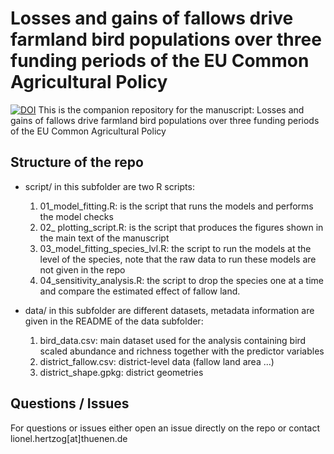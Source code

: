 # Losses and gains of fallows drive farmland bird populations over three funding periods of the EU Common Agricultural Policy
[![DOI](https://zenodo.org/badge/410768453.svg)](https://zenodo.org/badge/latestdoi/410768453)
This is the companion repository for the manuscript: Losses and gains of fallows drive farmland bird populations over three funding periods of the EU Common Agricultural Policy

## Structure of the repo

* script/ in this subfolder are two R scripts:
	1. 01_model_fitting.R: is the script that runs the models and performs the model checks
	2. 02_ plotting_script.R: is the script that produces the figures shown in the main text of the manuscript
	3. 03_model_fitting_species_lvl.R: the script to run the models at the level of the species, note that the raw data to run these models are not given in the repo
	4. 04_sensitivity_analysis.R: the script to drop the species one at a time and compare the estimated effect of fallow land. 

* data/ in this subfolder are different datasets, metadata information are given in the README of the data subfolder:
	1. bird_data.csv: main dataset used for the analysis containing bird scaled abundance and richness together with the predictor variables
	2. district_fallow.csv: district-level data (fallow land area ...)
	3. district_shape.gpkg: district geometries

## Questions / Issues

For questions or issues either open an issue directly on the repo or contact lionel.hertzog[at]thuenen.de

